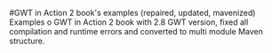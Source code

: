 #GWT in Action 2 book's examples (repaired, updated, mavenized)
Examples o GWT in Action 2 book with 2.8 GWT version, fixed all compilation and runtime errors and converted to multi module Maven structure.
